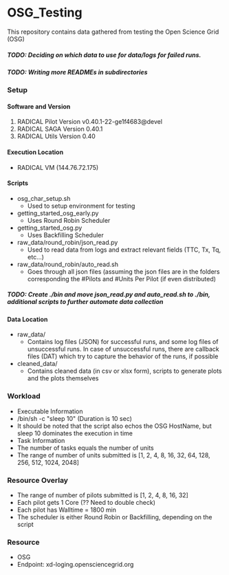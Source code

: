 # OSG_Testing
This repository contains data gathered from testing the Open Science Grid (OSG)

##### TODO: Deciding on which data to use for data/logs for failed runs.
##### TODO: Writing more READMEs in subdirectories

### Setup

#### Software and Version

1. RADICAL Pilot Version    v0.40.1-22-ge1f4683@devel
2. RADICAL SAGA Version     0.40.1
3. RADICAL Utils Version    0.40

#### Execution Location
* RADICAL VM (144.76.72.175)

#### Scripts
* osg_char_setup.sh
  * Used to setup environment for testing
* getting_started_osg_early.py 
  * Uses Round Robin Scheduler
* getting_started_osg.py
  * Uses Backfilling Scheduler
* raw_data/round_robin/json_read.py
  * Used to read data from logs and extract relevant fields (TTC, Tx, Tq, etc...)
* raw_data/round_robin/auto_read.sh
  * Goes through all json files (assuming the json files are in the folders corresponding the #Pilots and #Units Per Pilot (if even distributed)

##### TODO: Create ./bin and move json_read.py and auto_read.sh to ./bin, additional scripts to further automate data collection

#### Data Location
* raw_data/
  * Contains log files (JSON) for successful runs, and some log files of unsuccessful runs. In case of unsuccessful runs, there are callback files (DAT) which try to capture the behavior of the runs, if possible
* cleaned_data/
  * Contains cleaned data (in csv or xlsx form), scripts to generate plots and the plots themselves

### Workload
* Executable Information
 * /bin/sh -c "sleep 10" (Duration is 10 sec)
  * It should be noted that the script also echos the OSG HostName, but sleep 10 dominates the execution in time
* Task Information
 * The number of tasks equals the number of units
 * The range of number of units submitted is [1, 2, 4, 8, 16, 32, 64, 128, 256, 512, 1024, 2048] 

### Resource Overlay
* The range of number of pilots submitted is [1, 2, 4, 8, 16, 32]
* Each pilot gets 1 Core (?? Need to double check)
* Each pilot has Walltime = 1800 min
* The scheduler is either Round Robin or Backfilling, depending on the script

### Resource
* OSG
 * Endpoint: xd-loging.opensciencegrid.org


